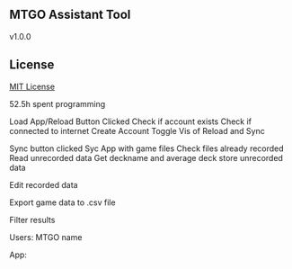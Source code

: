 ## MTGO Assistant Tool
v1.0.0

## License
[MIT License](LICENSE)


52.5h spent programming


Load App/Reload Button Clicked
Check if account exists
Check if connected to internet
Create Account
Toggle Vis of Reload and Sync

Sync button clicked
Syc App with game files
Check files already recorded
Read unrecorded data
Get deckname and average deck
store unrecorded data

Edit recorded data

Export game data to .csv file

Filter results

Users:
  MTGO name
  

App:
  
